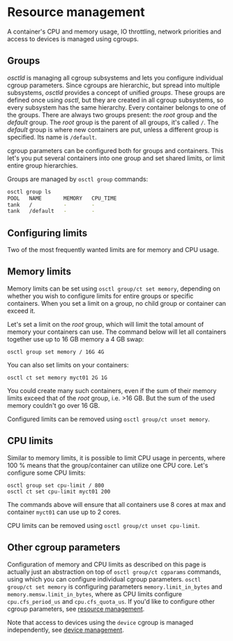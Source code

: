 # Resource management
A container's CPU and memory usage, IO throttling, network priorities
and access to devices is managed using cgroups.

## Groups
*osctld* is managing all cgroup subsystems and lets you configure individual
cgroup parameters. Since cgroups are hierarchic, but spread into multiple
subsystems, *osctld* provides a concept of unified *groups*. These groups are
defined once using *osctl*, but they are created in all cgroup subsystems,
so every subsystem has the same hierarchy. Every container belongs to one of
the groups. There are always two groups present: the *root* group
and the *default* group. The *root* group is the parent of all groups,
it's called `/`. The *default* group is where new containers are put, unless
a different group is specified. Its name is `/default`.

cgroup parameters can be configured both for groups and containers. This let's
you put several containers into one group and set shared limits, or limit entire
group hierarchies.

Groups are managed by `osctl group` commands:

```bash
osctl group ls
POOL   NAME       MEMORY   CPU_TIME
tank   /          -        -
tank   /default   -        -
```

## Configuring limits
Two of the most frequently wanted limits are for memory and CPU usage.

## Memory limits
Memory limits can be set using `osctl group/ct set memory`, depending on whether
you wish to configure limits for entire groups or specific containers. When you
set a limit on a group, no child group or container can exceed it.

Let's set a limit on the *root* group, which will limit the total amount of
memory your containers can use. The command below will let all containers
together use up to 16 GB memory a 4 GB swap:

```shell
osctl group set memory / 16G 4G
```

You can also set limits on your containers:

```shell
osctl ct set memory myct01 2G 1G
```

You could create many such containers, even if the sum of their memory limits
exceed that of the *root* group, i.e. >16 GB. But the sum of the used memory
couldn't go over 16 GB.

Configured limits can be removed using `osctl group/ct unset memory`.

## CPU limits
Similar to memory limits, it is possible to limit CPU usage in percents, where
100 % means that the group/container can utilize one CPU core. Let's configure
some CPU limits:

```shell
osctl group set cpu-limit / 800
osctl ct set cpu-limit myct01 200
```

The commands above will ensure that all containers use 8 cores at max
and container `myct01` can use up to 2 cores.

CPU limits can be removed using `osctl group/ct unset cpu-limit`.

## Other cgroup parameters
Configuration of memory and CPU limits as described on this page is actually
just an abstraction on top of `osctl group/ct cgparams` commands, using which
you can configure individual cgroup parameters. `osctl group/ct set memory`
is configuring parameters `memory.limit_in_bytes`
and `memory.memsw.limit_in_bytes`, where as CPU limits configure
`cpu.cfs_period_us` and `cpu.cfs_quota_us`. If you'd like to configure other
cgroup parameters, see [resource management](/containers/resources.md).

Note that access to devices using the `device` cgroup is managed independently,
see [device management](/containers/devices.md).
